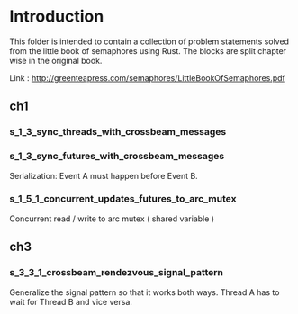 # Introduction

This folder is intended to contain a collection of problem statements solved from the little book of semaphores using Rust. The blocks are split chapter wise in the original book.

Link : http://greenteapress.com/semaphores/LittleBookOfSemaphores.pdf

## ch1

### s_1_3_sync_threads_with_crossbeam_messages
### s_1_3_sync_futures_with_crossbeam_messages

Serialization: Event A must happen before Event B.

### s_1_5_1_concurrent_updates_futures_to_arc_mutex

Concurrent read / write to arc mutex ( shared variable )

## ch3 

### s_3_3_1_crossbeam_rendezvous_signal_pattern

Generalize the signal pattern so that it works both ways. Thread A has to wait for Thread B and vice versa.
